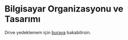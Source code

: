 # Bilgisayar Organizasyonu ve Tasarımı

Drive yedeklemem için [buraya][Bilgisayar Organizasyonu ve Tasarımı - Drive] bakabilirsin.

[Bilgisayar Organizasyonu ve Tasarımı - Drive]: https://drive.google.com/open?id=1bz1VUu5OdJVbgIZAbdWFpPuTkxvR1tgz